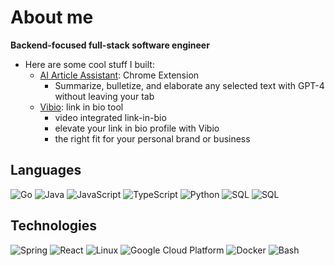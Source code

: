# About me
**Backend-focused full-stack software engineer**
* Here are some cool stuff I built:
  - [AI Article Assistant](https://chromewebstore.google.com/detail/ai-article-assistant/bhhfcjpcjfoellpajoicfnflaecnmeba): Chrome Extension
    - Summarize, bulletize, and elaborate any selected text with GPT-4 without leaving your tab
  - [Vibio](https://vibio.co): link in bio tool
    - video integrated link-in-bio
    - elevate your link in bio profile with Vibio
    - the right fit for your personal brand or business

## Languages

![Go](https://img.shields.io/badge/-Go-000?&logo=Go&logoColor=007396)
![Java](https://img.shields.io/badge/-Java-000?&logo=Java&logoColor=007396)
![JavaScript](https://img.shields.io/badge/-JavaScript-000?&logo=javascript)
![TypeScript](https://img.shields.io/badge/-TypeScript-000?&logo=typescript)
![Python](https://img.shields.io/badge/-Python-000?&logo=Python)
![SQL](https://img.shields.io/badge/-SQL-000?&logo=MySQL)
![SQL](https://img.shields.io/badge/-SQL-000?&logo=PostgreSQL)


## Technologies

![Spring](https://img.shields.io/badge/-Spring-000?&logo=Spring)
![React](https://img.shields.io/badge/-React-000?&logo=React)
![Linux](https://img.shields.io/badge/-Linux-000?&logo=Linux)
![Google Cloud Platform](https://img.shields.io/badge/-Google%20Cloud%20Platform-000?style=flat&logo=google-cloud&logoColor=blue)
![Docker](https://img.shields.io/badge/-Docker-000?style=flat&logo=docker&logoColor=2496ED)
![Bash](https://img.shields.io/badge/-Bash-000?style=flat&logo=gnu-bash&logoColor=4EAA25)
